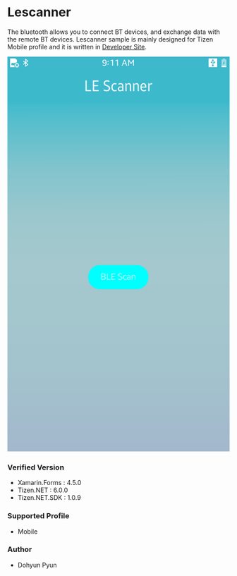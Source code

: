 # Lescanner
The bluetooth allows you to connect BT devices, and exchange data with the remote BT devices.
Lescanner sample is mainly designed for Tizen Mobile profile and it is written in [Developer Site](https://docs.tizen.org/application/dotnet/guides/connectivity/bluetooth).

![MainPage](./Screenshots/Tizen/lescanner.png)


### Verified Version
* Xamarin.Forms : 4.5.0
* Tizen.NET : 6.0.0
* Tizen.NET.SDK : 1.0.9


### Supported Profile
* Mobile

### Author
* Dohyun Pyun
